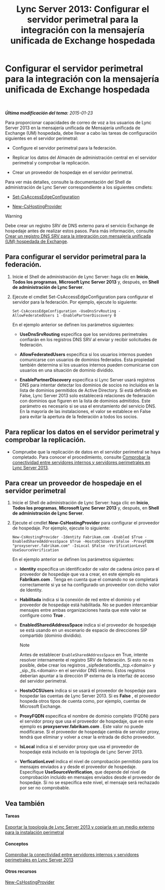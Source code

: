 ﻿---
title: 'Lync Server 2013: Configurar el servidor perimetral para la integración con la mensajería unificada de Exchange hospedada'
TOCTitle: Configurar el servidor perimetral para la integración con la mensajería unificada de Exchange hospedada
ms:assetid: ede3f2f9-f412-418e-a705-8d8ec98176c5
ms:mtpsurl: https://technet.microsoft.com/es-es/library/Gg399075(v=OCS.15)
ms:contentKeyID: 48277085
ms.date: 01/07/2017
mtps_version: v=OCS.15
ms.translationtype: HT
---

# Configurar el servidor perimetral para la integración con la mensajería unificada de Exchange hospedada

 

_**Última modificación del tema:** 2015-01-23_

Para proporcionar capacidades de correo de voz a los usuarios de Lync Server 2013 en la mensajería unificada de Mensajería unificada de Exchange (UM) hospedada, debe llevar a cabo las tareas de configuración siguientes en el servidor perimetral:

  - Configure el servidor perimetral para la federación.

  - Replicar los datos del Almacén de administración central en el servidor perimetral y comprobar la replicación.

  - Crear un proveedor de hospedaje en el servidor perimetral.

Para ver más detalles, consulte la documentación del Shell de administración de Lync Server correspondiente a los siguientes cmdlets:

  - [Set-CsAccessEdgeConfiguration](https://docs.microsoft.com/en-us/powershell/module/skype/Set-CsAccessEdgeConfiguration)

  - [New-CsHostingProvider](https://docs.microsoft.com/en-us/powershell/module/skype/New-CsHostingProvider)

> [!WARNING]  
> Debe crear un registro SRV de DNS externo para el servicio Exchange de hospedaje antes de realizar estos pasos. Para más información, consulte <a href="lync-server-2013-create-a-dns-srv-record-for-integration-with-hosted-exchange-um.md">Crear un registro DNS SRV para la integración con mensajería unificada (UM) hospedada de Exchange</a>.



## Para configurar el servidor perimetral para la federación.

1.  Inicie el Shell de administración de Lync Server: haga clic en **Inicio**, **Todos los programas**, **Microsoft Lync Server 2013** y, después, en **Shell de administración de Lync Server**.

2.  Ejecute el cmdlet Set-CsAccessEdgeConfiguration para configurar el servidor para la federación. Por ejemplo, ejecute lo siguiente:
    
        Set-CsAccessEdgeConfiguration -UseDnsSrvRouting -AllowFederatedUsers 1 -EnablePartnerDiscovery 0
    
    En el ejemplo anterior se definen los parámetros siguientes:
    
      - **UseDnsSrvRouting** especifica que los servidores perimetrales confiarán en los registros DNS SRV al enviar y recibir solicitudes de federación.
    
      - **AllowFederatedUsers** especifica si los usuarios internos pueden comunicarse con usuarios de dominios federados. Esta propiedad también determina si los usuarios internos pueden comunicarse con usuarios en una situación de dominio dividido.
    
      - **EnablePartnerDiscovery** especifica si Lync Server usará registros DNS para intentar detectar los dominios de socios no incluidos en la lista de dominios permitidos de Active Directory. Si está definido en False, Lync Server 2013 solo establecerá relaciones de federación con dominios que figuren en la lista de dominios admitidos. Este parámetro es necesario si se usa el enrutamiento del servicio DNS. En la mayoría de las instalaciones, el valor se establece en False para evitar la apertura de la federación a todos los socios.

## Para replicar los datos en el servidor perimetral y comprobar la replicación.

  - Compruebe que la replicación de datos en el servidor perimetral se haya completado. Para conocer el procedimiento, consulte [Comprobar la conectividad entre servidores internos y servidores perimetrales en Lync Server 2013](lync-server-2013-verify-connectivity-between-internal-servers-and-edge-servers.md).

## Para crear un proveedor de hospedaje en el servidor perimetral

1.  Inicie el Shell de administración de Lync Server: haga clic en **Inicio**, **Todos los programas**, **Microsoft Lync Server 2013** y, después, en **Shell de administración de Lync Server**.

2.  Ejecute el cmdlet **New-CsHostingProvider** para configurar el proveedor de hospedaje. Por ejemplo, ejecute lo siguiente:
    
        New-CsHostingProvider -Identity Fabrikam.com -Enabled $True -EnabledSharedAddressSpace $True -HostsOCSUsers $False -ProxyFQDN "proxyserver.fabrikam.com" -IsLocal $False -VerificationLevel UseSourceVerification
    
    En el ejemplo anterior se definen los parámetros siguientes:
    
      - **Identity** especifica un identificador de valor de cadena único para el proveedor de hospedaje que va a crear, en este ejemplo es **Fabrikam.com** . Tenga en cuenta que el comando no se completará correctamente si ya se ha configurado un proveedor con dicho valor de Identity.
    
      - **Habilitada** indica si la conexión de red entre el dominio y el proveedor de hospedaje está habilitada. No se pueden intercambiar mensajes entre ambas organizaciones hasta que este valor se configure como **True** .
    
      - **EnabledSharedAddressSpace** indica si el proveedor de hospedaje se está usando en un escenario de espacio de direcciones SIP compartido (dominio dividido).
        

        > [!NOTE]
        > Antes de establecer <CODE>EnableSharedAddressSpace</CODE> en True, intente resolver internamente el registro SRV de federación. Si esto no es posible, debe crear los registros _sipfederationtls._tcp.&lt;domain&gt; y _sip._tls.&lt;domain&gt; en el servidor DNS interno. Estos registros deberían apuntar a la dirección IP externa de la interfaz de acceso del servidor perimetral.

    
      - **HostsOCSUsers** indica si se usará el proveedor de hospedaje para hospedar las cuentas de Lync Server 2013. Si es **False** , el proveedor hospeda otros tipos de cuenta como, por ejemplo, cuentas de Microsoft Exchange.
    
      - **ProxyFQDN** especifica el nombre de dominio completo (FQDN) para el servidor proxy que usa el proveedor de hospedaje, que en este ejemplo es **proxyserver.fabrikam.com** . Este valor no puede modificarse. Si el proveedor de hospedaje cambia de servidor proxy, tendrá que eliminar y volver a crear la entrada de dicho proveedor.
    
      - **IsLocal** indica si el servidor proxy que usa el proveedor de hospedaje está incluido en la topología de Lync Server 2013.
    
      - **VerficationLevel** indica el nivel de comprobación permitido para los mensajes enviados a y desde el proveedor de hospedaje. Especifique **UseSourceVerification**, que depende del nivel de comprobación incluido en mensajes enviados desde el proveedor de hospedaje. Si no se especifica este nivel, el mensaje será rechazado por ser no comprobable.

## Vea también

#### Tareas

[Exportar la topología de Lync Server 2013 y copiarla en un medio externo para la instalación perimetral](lync-server-2013-export-your-topology-and-copy-it-to-external-media-for-edge-installation.md)  

#### Conceptos

[Comprobar la conectividad entre servidores internos y servidores perimetrales en Lync Server 2013](lync-server-2013-verify-connectivity-between-internal-servers-and-edge-servers.md)  

#### Otros recursos

[New-CsHostingProvider](https://docs.microsoft.com/en-us/powershell/module/skype/New-CsHostingProvider)

